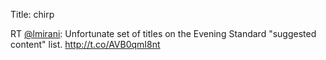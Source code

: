 Title: chirp

RT <a href="http://twitter.com/lmirani">@lmirani</a>: Unfortunate set of titles on the Evening Standard "suggested content" list. <a href="http://t.co/AVB0qmI8nt">http://t.co/AVB0qmI8nt</a>
